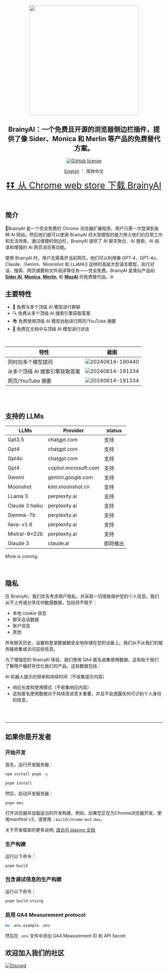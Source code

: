<div align="center">
<img src="https://raw.githubusercontent.com/luyu0279/BrainyAi/main/misc/logo.png" width="350px">
<h2>BrainyAI：一个免费且开源的浏览器侧边栏插件，提供了像 Sider、Monica 和 Merlin 等产品的免费替代方案。 </h2>

[![GitHub license](https://img.shields.io/badge/license-GLP%203.0-blue)](https://github.com/luyu0279/BrainyAi/blob/main/LICENSE)

[English](README.md) ｜ 简体中文
<p>
  <a style="font-size: 28px" href="https://chromewebstore.google.com/detail/brainyai/jmcllpdchgacpnpgechgncndkfdogdah?utm_source=github&utm_medium=pr&utm_campaign=0614">
  ⏬⏬ 从 Chrome web store 下载 BrainyAI
</a>
</p>
</div>


<br>

## 简介

🧠BrainyAI 是一个完全免费的 Chrome 浏览器扩展程序。用户只需一次登录到各种 AI 网站，然后他们就可以使用 BrainyAI 将大型模型的能力带入他们的日常工作和生活场景。通过便捷的侧边栏，BrainyAI 提供了 AI 聊天聚合、AI 搜索、AI 阅读和增强的 AI 网页浏览等功能。

使用 BrainyAI 时，用户无需离开当前网页。他们可以利用像 GPT-4、GPT-4o、Claude、Gemini、Moonshot 和 LLaMA3 这样的高级大型语言模型，执行对话、搜索、网页摘要和文件阅读等任务——完全免费。BrainyAI 是类似产品如  **[Sider AI](https://sider.ai)**, **[Monica](https://monica.im)**, **[Merlin](https://www.getmerlin.in)**, 和 **[MaxAI](https:///www.maxai.me)** 的免费替代品。🌐
<br>

## 主要特性

- 🤖 免费与多个顶级 AI 模型进行群聊
- 🔍 免费从多个顶级 AI 搜索引擎获取答案
- 📚 免费使用顶级 AI 模型协助进行网页/YouTube 摘要
- 💬 免费在文档中与顶级 AI 模型进行对话

<br>

| 特性                | 截图                                                                                                 | 
|-------------------|----------------------------------------------------------------------------------------------------| 
| 同时向多个模型提问         | ![20240614-190440](https://raw.githubusercontent.com/luyu0279/BrainyAi/main/misc/group_chat.gif)   | 
| 从多个顶级 AI 搜索引擎获取答案 | ![20240614-191334](https://raw.githubusercontent.com/luyu0279/BrainyAi/main/misc/multi_answer.gif) | 
| 网页/YouTube 摘要     | ![20240614-191334](https://raw.githubusercontent.com/luyu0279/BrainyAi/main/misc/summaries.gif)    | 

<br>
<br>

## 支持的 LLMs

| LLMs           | Provider              | status |
|----------------|-----------------------|--------|
| Gpt3.5         | chatgpt.com           | 支持     |
| Gpt4           | chatgpt.com           | 支持     |
| Gpt4o          | chatgpt.com           | 支持     |
| Gpt4           | copilot.microsoft.com | 支持     |
| Gemini         | gemini.google.com     | 支持     |
| Moonshot       | kimi.moonshot.cn      | 支持     |
| LLama 3        | perplexity.ai         | 支持     |
| Claude 3 haiku | perplexity.ai         | 支持     |
| Gemma-7b       | perplexity.ai         | 支持     |
| llava-v1.6     | perplexity.ai         | 支持     |
| Mistral-8×22b  | perplexity.ai         | 支持     |
| Glaude 3       | claude.ai             | 即将推出   |


More is coming.

<br>

## 隐私

在 BrainyAI，我们优先考虑用户隐私，并采取一切措施保护您的个人信息。我们从不上传或分享任何敏感数据，包括但不限于：

- 本地 cookie 信息
- 聊天会话数据
- 账户信息
- 其他

所有聊天历史、设置和登录数据都安全地存储在您的设备上。我们从不从我们的服务器收集或访问这些信息。

为了增强您的 BrainyAI 体验，我们使用 GA4 匿名收集使用数据，这有助于我们了解用户偏好并优化我们的产品。这些数据包括：

AI 机器人提示的频率和持续时间（不收集提示内容）
- 响应长度和使用模式（不收集响应内容）
- 这些匿名使用数据对于持续改进至关重要，并且不会透露任何可识别个人身份的信息。

<br>
<br>

---

## 如果你是开发者

### 开始开发

首先，运行开发服务器：

```bash
npm install pnpm -g
```

```bash
pnpm install
```

然后，启动开发服务器：
```bash
pnpm dev
```

打开浏览器并加载适当的开发构建。例如，如果您正在为Chrome浏览器开发，使用manifest v3，请使用：`build/chrome-mv3-dev`。

关于开发框架的更多说明, [请访问 plasmo 文档](https://docs.plasmo.com/)

### 生产构建

运行以下命令：

```bash
pnpm build
```

### 包含调试信息的生产构建

运行以下命令：

```bash
pnpm build:staing
```

### 启用 GA4 Measurement protocol

```bash
mv .env.example .env
```

然后在 `.env` 文件中添加 GA4 Measurement ID 和 API Secret

## 欢迎加入我们的社区

<a href="https://discord.gg/FXgVQQwP8s">
    <img src="https://img.shields.io/discord/981138088757690398?label=Discord&logo=discord&logoColor=white&style=for-the-badge" alt="Discord">
</a>
